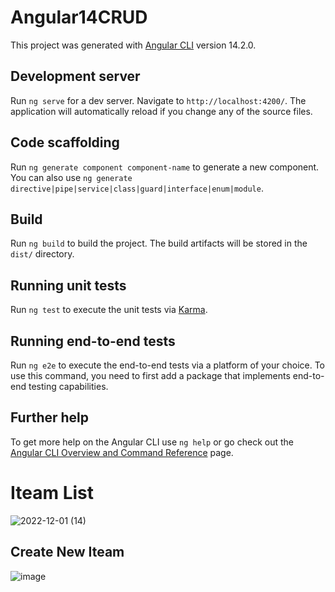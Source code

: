 # Angular14CRUD

This project was generated with [Angular CLI](https://github.com/angular/angular-cli) version 14.2.0.

## Development server

Run `ng serve` for a dev server. Navigate to `http://localhost:4200/`. The application will automatically reload if you change any of the source files.

## Code scaffolding

Run `ng generate component component-name` to generate a new component. You can also use `ng generate directive|pipe|service|class|guard|interface|enum|module`.

## Build

Run `ng build` to build the project. The build artifacts will be stored in the `dist/` directory.

## Running unit tests

Run `ng test` to execute the unit tests via [Karma](https://karma-runner.github.io).

## Running end-to-end tests

Run `ng e2e` to execute the end-to-end tests via a platform of your choice. To use this command, you need to first add a package that implements end-to-end testing capabilities.

## Further help

To get more help on the Angular CLI use `ng help` or go check out the [Angular CLI Overview and Command Reference](https://angular.io/cli) page.


# Iteam List
![2022-12-01 (14)](https://user-images.githubusercontent.com/98097534/205088867-838a98f7-8d50-4870-8c45-e5fe7036c6d3.png)

## Create New Iteam
![image](https://user-images.githubusercontent.com/98097534/205088692-e31f3f1a-dbca-4005-b101-ec8afa5953af.png)

